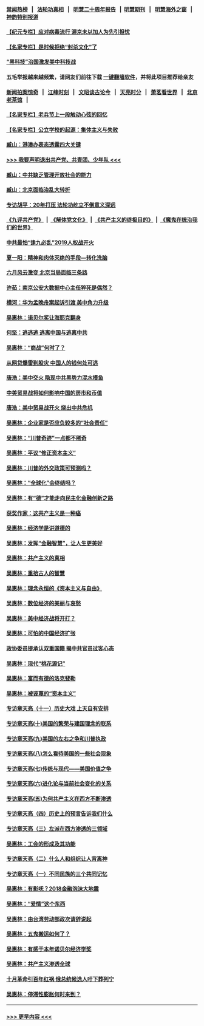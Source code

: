 #### [禁闻热榜](热点新闻.md?=0)  &nbsp;&nbsp;|&nbsp;&nbsp; [法轮功真相](https://github.com/gfw-breaker/truth/blob/master/README.md?=0) &nbsp;&nbsp;|&nbsp;&nbsp; [明慧二十周年报告](https://github.com/gfw-breaker/mh-reports/blob/master/README.md?=0) &nbsp;&nbsp;|&nbsp;&nbsp;[明慧期刊](https://github.com/gfw-breaker/mh-qikan) &nbsp;&nbsp;|&nbsp;&nbsp; [明慧海外之窗](https://github.com/gfw-breaker/mh-news/blob/master/README.md?=0) &nbsp;&nbsp;|&nbsp;&nbsp; [神韵特别报道](https://github.com/gfw-breaker/mh-news/blob/master/shenyun.md?=0)
#### [【纪元专栏】应对病毒流行 渥京未以加人为先引担忧](../pages/nsc423/n11875714.md?t=03060731) 
#### [【名家专栏】是时候拒绝“封杀文化”了](../pages/nsc423/n11814093.md?t=03060731) 
#### [“黑科技”治国激发美中科技战](../pages/nsc423/n11638056.md?t=03060731) 
#### 五毛举报越来越频繁，请网友们前往下载 [一键翻墙软件](https://github.com/gfw-breaker/ssr-accounts)，并将此项目推荐给亲友
#### [新闻拍案惊奇](https://github.com/gfw-breaker/banned-news/blob/master/pages/link4.md) &nbsp;&nbsp;|&nbsp;&nbsp; [江峰时刻](https://github.com/gfw-breaker/banned-news/blob/master/pages/link4.md) &nbsp;&nbsp;|&nbsp;&nbsp; [文昭谈古论今](https://github.com/gfw-breaker/banned-news/blob/master/pages/link4.md) &nbsp;&nbsp;|&nbsp;&nbsp; [天亮时分](https://github.com/gfw-breaker/banned-news/blob/master/pages/link4.md) &nbsp;&nbsp;|&nbsp;&nbsp; [萧茗看世界](https://github.com/gfw-breaker/banned-news/blob/master/pages/link4.md) &nbsp;&nbsp;|&nbsp;&nbsp; [北京老茶馆](https://github.com/gfw-breaker/banned-news/blob/master/pages/link4.md) &nbsp;&nbsp;|&nbsp;&nbsp; 
#### [【名家专栏】老兵节上一段触动心弦的回忆](../pages/nsc423/n11646016.md?t=03060731) 
#### [【名家专栏】公立学校的起源：集体主义与失败](../pages/nsc423/n11601833.md?t=03060731) 
#### [臧山：港澳办表态透露四大关键](../pages/nsc423/n11421628.md?t=03060731) 
#### [>>> 我要声明退出共产党、共青团、少年队 <<<](https://github.com/begood0513/goodnews/blob/master/quit/letter.md) 
#### [臧山：中共缺乏管理开放社会的能力](../pages/nsc423/n11407457.md?t=03060731) 
#### [臧山：北京面临治乱大转折](../pages/nsc423/n11406895.md?t=03060731) 
#### [专访胡平：20年打压 法轮功屹立不倒意义深远](../pages/nsc423/n11398800.md?t=03060731) 
#### [《九评共产党》](https://github.com/begood0513/9ping.md/blob/master/README.md) &nbsp;|&nbsp; [《解体党文化》](../../../../jtdwh.md/blob/master/README.md)  &nbsp;|&nbsp; [《共产主义的终极目的》](../../../../gczydzjmd.md/blob/master/README.md) &nbsp;|&nbsp; [《魔鬼在统治我们的世界》](../../../../mgztzwmdsj.md/blob/master/README.md) 
#### [中共最怕“逢九必乱”2019人权战开火](../pages/nsc423/n11385248.md?t=03060731) 
#### [夏一阳：精神和肉体灭绝的手段—转化洗脑](../pages/nsc423/n11368250.md?t=03060731) 
#### [六月风云激变 北京当局面临三条路](../pages/nsc423/n11313668.md?t=03060731) 
#### [许茹：南京公安大数据中心主任猝死是偶然？](../pages/nsc423/n11064744.md?t=03060731) 
#### [横河：华为孟晚舟案起诉引渡 美中角力升级](../pages/nsc423/n11027230.md?t=03060731) 
#### [吴惠林：诺贝尔奖让海耶克翻身](../pages/nsc423/n10890049.md?t=03060731) 
#### [何坚：逃逃逃 逃离中国与逃离中共](../pages/nsc423/n10592891.md?t=03060731) 
#### [吴惠林：“商战”何时了？](../pages/nsc423/n10573558.md?t=03060731) 
#### [从网贷爆雷到股灾 中国人的钱何处可逃](../pages/nsc423/n10572800.md?t=03060731) 
#### [唐浩：美中交火 隐现中共黑势力混水摸鱼](../pages/nsc423/n10544040.md?t=03060731) 
#### [中美贸易战将如何影响中国的房市和币值](../pages/nsc423/n10543697.md?t=03060731) 
#### [唐浩：美中贸易战开火 烧出中共危机](../pages/nsc423/n10540126.md?t=03060731) 
#### [吴惠林：企业家是否应负较多的“社会责任”](../pages/nsc423/n10535022.md?t=03060731) 
#### [吴惠林：“川普奇迹”一点都不稀奇](../pages/nsc423/n10512808.md?t=03060731) 
#### [吴惠林：平议“修正资本主义”](../pages/nsc423/n10495724.md?t=03060731) 
#### [吴惠林：川普的外交政策可预测吗？](../pages/nsc423/n10462387.md?t=03060731) 
#### [吴惠林：“全球化”会终结吗？](../pages/nsc423/n10452838.md?t=03060731) 
#### [吴惠林：有“德”才能走向民主化金融创新之路](../pages/nsc423/n10432292.md?t=03060731) 
#### [获奖作家：这共产主义是一种癌](../pages/nsc423/n10431541.md?t=03060731) 
#### [吴惠林：经济学是讲道德的](../pages/nsc423/n10398014.md?t=03060731) 
#### [吴惠林：发挥“金融智慧”，让人生更美好](../pages/nsc423/n10375019.md?t=03060731) 
#### [吴惠林：共产主义的真相](../pages/nsc423/n10351394.md?t=03060731) 
#### [吴惠林：重拾古人的智慧](../pages/nsc423/n10337691.md?t=03060731) 
#### [吴惠林：理念永恒的《资本主义与自由》](../pages/nsc423/n10316274.md?t=03060731) 
#### [吴惠林：数位经济的美丽与哀愁](../pages/nsc423/n10292946.md?t=03060731) 
#### [吴惠林：美中经济战将开打？](../pages/nsc423/n10258825.md?t=03060731) 
#### [吴惠林：可怕的中国经济扩张](../pages/nsc423/n10219147.md?t=03060731) 
#### [政协委员提承认双重国籍 揭中共官员过客心态](../pages/nsc423/n10208809.md?t=03060731) 
#### [吴惠林：现代“桃花源记”](../pages/nsc423/n10185234.md?t=03060731) 
#### [吴惠林：富而有德的洛克斐勒](../pages/nsc423/n10142264.md?t=03060731) 
#### [吴惠林：被诬蔑的“资本主义”](../pages/nsc423/n10124816.md?t=03060731) 
#### [专访章天亮（十一）历史大戏 上天自有安排](../pages/nsc423/n10094905.md?t=03060731) 
#### [专访章天亮(十)美国的繁荣与建国理念的联系](../pages/nsc423/n10094899.md?t=03060731) 
#### [专访章天亮(九)美国的左右之争和川普执政](../pages/nsc423/n10094889.md?t=03060731) 
#### [专访章天亮(八)怎么看待美国的一些社会现象](../pages/nsc423/n10094857.md?t=03060731) 
#### [专访章天亮(七)传统与现代——美国价值之争](../pages/nsc423/n10093140.md?t=03060731) 
#### [专访章天亮(六)进化论与当前社会变化的关系](../pages/nsc423/n10092036.md?t=03060731) 
#### [专访章天亮(五)为何共产主义在西方不断渗透](../pages/nsc423/n10083620.md?t=03060731) 
#### [专访章天亮（四）历史上的预言告诉我们什么](../pages/nsc423/n10083606.md?t=03060731) 
#### [专访章天亮（三）左派在西方渗透的三领域](../pages/nsc423/n10081115.md?t=03060731) 
#### [吴惠林：工会的形成及其功能](../pages/nsc423/n10080633.md?t=03060731) 
#### [专访章天亮（二）什么人和组织让人背离神](../pages/nsc423/n10076637.md?t=03060731) 
#### [专访章天亮（一）不同民族的三个共同记忆](../pages/nsc423/n10074188.md?t=03060731) 
#### [吴惠林：有影呒？2018金融泡沫大地震](../pages/nsc423/n10040534.md?t=03060731) 
#### [吴惠林：“爱情”这个东西](../pages/nsc423/n10019423.md?t=03060731) 
#### [吴惠林：由台湾劳动部政次请辞说起](../pages/nsc423/n9979679.md?t=03060731) 
#### [吴惠林：五鬼搬运如何了？](../pages/nsc423/n9925338.md?t=03060731) 
#### [吴惠林：有感于本年诺贝尔经济学奖](../pages/nsc423/n9871883.md?t=03060731) 
#### [吴惠林：共产主义渗透全球](../pages/nsc423/n9812748.md?t=03060731) 
#### [十月革命引百年红祸 俄总统候选人吁下葬列宁](../pages/nsc423/n9810182.md?t=03060731) 
#### [吴惠林：停滞性膨胀何时来到？](../pages/nsc423/n9764136.md?t=03060731) 

----
#### [ >>> 更早内容 <<< ](../indexes/nsc423-earlier.md)
